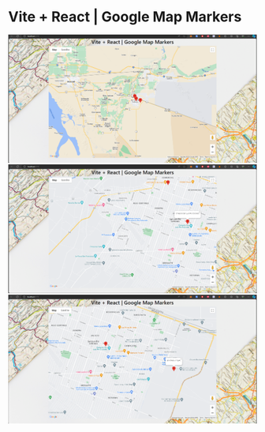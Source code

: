 # Vite + React | Google Map Markers
![image](/src/images/map.png)
![image](/src/images/cine.png)
![image](/src/images/biblioteca.png)

